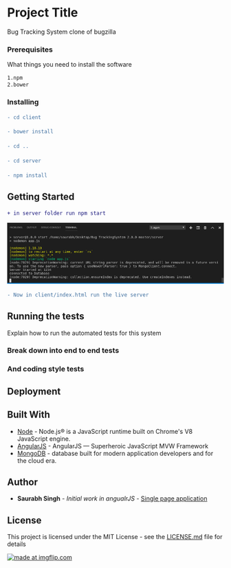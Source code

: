 # Project Title

Bug Tracking System clone of bugzilla


### Prerequisites

What things you need to install the software 

```
1.npm
2.bower
```

### Installing
```diff
- cd client

- bower install

- cd ..

- cd server

- npm install
```

## Getting Started

```diff
+ in server folder run npm start
```
![ScreenShot](/image/server.png)
```diff
- Now in client/index.html run the live server
```

## Running the tests

Explain how to run the automated tests for this system

### Break down into end to end tests



### And coding style tests



## Deployment



## Built With

* [Node](https://nodejs.org) - Node.js® is a JavaScript runtime built on Chrome's V8 JavaScript engine.
* [AngularJS](https://angularjs.org/) - AngularJS — Superheroic JavaScript MVW Framework
* [MongoDB](https://www.mongodb.com/) - database built for modern application developers and for the cloud era.


 

## Author

* **Saurabh Singh** - *Initial work in angualrJS* - [Single page application](https://github.com/saurabh2908/SPA_AngularJs)


## License

This project is licensed under the MIT License - see the [LICENSE.md](https://github.com/saurabh2908/Bug_TrackingSystem_2.0.0/blob/master/LICENSE) file for details



<a href="https://imgflip.com/gif/388yhr"><img src="https://i.imgflip.com/388yhr.gif" title="made at imgflip.com"/></a>
